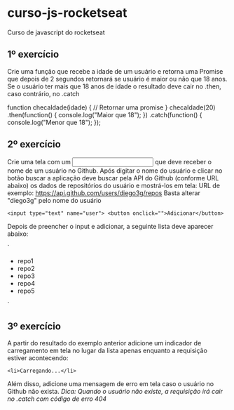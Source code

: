 # curso-js-rocketseat
Curso de javascript do rocketseat

## 1º exercício
Crie uma função que recebe a idade de um usuário e retorna uma Promise que depois de 2
segundos retornará se usuário é maior ou não que 18 anos. Se o usuário ter mais que 18 anos de
idade o resultado deve cair no .then, caso contrário, no .catch

function checaIdade(idade) {
 // Retornar uma promise
}
checaIdade(20)
 .then(function() {
 console.log("Maior que 18");
 })
 .catch(function() {
 console.log("Menor que 18");
 });

 
## 2º exercício
Crie uma tela com um <input> que deve receber o nome de um usuário no Github. Após digitar o
nome do usuário e clicar no botão buscar a aplicação deve buscar pela API do Github (conforme
URL abaixo) os dados de repositórios do usuário e mostrá-los em tela:
URL de exemplo: https://api.github.com/users/diego3g/repos
Basta alterar "diego3g" pelo nome do usuário

`<input type="text" name="user">
<button onclick="">Adicionar</button>`

Depois de preencher o input e adicionar, a seguinte lista deve aparecer abaixo:

`<ul>
 <li>repo1</li>
 <li>repo2</li>
 <li>repo3</li>
 <li>repo4</li>
 <li>repo5</li>
</ul>`

## 3º exercício
A partir do resultado do exemplo anterior adicione um indicador de carregamento em tela no lugar
da lista apenas enquanto a requisição estiver acontecendo:

`<li>Carregando...</li>`

Além disso, adicione uma mensagem de erro em tela caso o usuário no Github não exista.
*Dica: Quando o usuário não existe, a requisição irá cair no .catch com código de erro 404*
